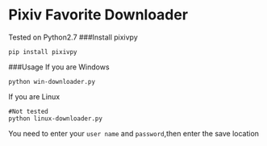 # Pixiv Favorite Downloader
Tested on Python2.7
###Install pixivpy
~~~
pip install pixivpy
~~~

###Usage
If you are Windows
~~~
python win-downloader.py
~~~

If you are Linux
~~~
#Not tested
python linux-downloader.py
~~~

You need to enter your `user name` and `password`,then enter the save location
